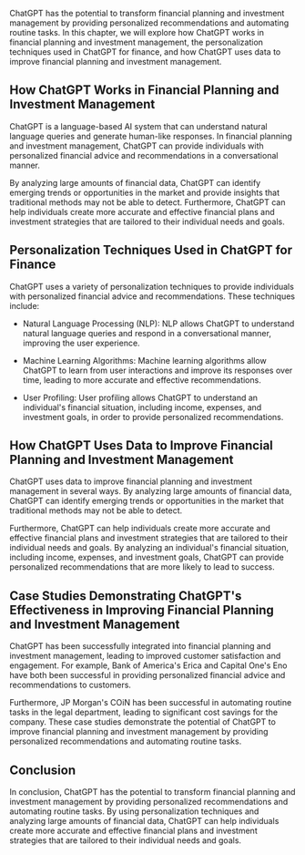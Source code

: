 

ChatGPT has the potential to transform financial planning and investment management by providing personalized recommendations and automating routine tasks. In this chapter, we will explore how ChatGPT works in financial planning and investment management, the personalization techniques used in ChatGPT for finance, and how ChatGPT uses data to improve financial planning and investment management.

How ChatGPT Works in Financial Planning and Investment Management
-----------------------------------------------------------------

ChatGPT is a language-based AI system that can understand natural language queries and generate human-like responses. In financial planning and investment management, ChatGPT can provide individuals with personalized financial advice and recommendations in a conversational manner.

By analyzing large amounts of financial data, ChatGPT can identify emerging trends or opportunities in the market and provide insights that traditional methods may not be able to detect. Furthermore, ChatGPT can help individuals create more accurate and effective financial plans and investment strategies that are tailored to their individual needs and goals.

Personalization Techniques Used in ChatGPT for Finance
------------------------------------------------------

ChatGPT uses a variety of personalization techniques to provide individuals with personalized financial advice and recommendations. These techniques include:

* Natural Language Processing (NLP): NLP allows ChatGPT to understand natural language queries and respond in a conversational manner, improving the user experience.

* Machine Learning Algorithms: Machine learning algorithms allow ChatGPT to learn from user interactions and improve its responses over time, leading to more accurate and effective recommendations.

* User Profiling: User profiling allows ChatGPT to understand an individual's financial situation, including income, expenses, and investment goals, in order to provide personalized recommendations.

How ChatGPT Uses Data to Improve Financial Planning and Investment Management
-----------------------------------------------------------------------------

ChatGPT uses data to improve financial planning and investment management in several ways. By analyzing large amounts of financial data, ChatGPT can identify emerging trends or opportunities in the market that traditional methods may not be able to detect.

Furthermore, ChatGPT can help individuals create more accurate and effective financial plans and investment strategies that are tailored to their individual needs and goals. By analyzing an individual's financial situation, including income, expenses, and investment goals, ChatGPT can provide personalized recommendations that are more likely to lead to success.

Case Studies Demonstrating ChatGPT's Effectiveness in Improving Financial Planning and Investment Management
------------------------------------------------------------------------------------------------------------

ChatGPT has been successfully integrated into financial planning and investment management, leading to improved customer satisfaction and engagement. For example, Bank of America's Erica and Capital One's Eno have both been successful in providing personalized financial advice and recommendations to customers.

Furthermore, JP Morgan's COiN has been successful in automating routine tasks in the legal department, leading to significant cost savings for the company. These case studies demonstrate the potential of ChatGPT to improve financial planning and investment management by providing personalized recommendations and automating routine tasks.

Conclusion
----------

In conclusion, ChatGPT has the potential to transform financial planning and investment management by providing personalized recommendations and automating routine tasks. By using personalization techniques and analyzing large amounts of financial data, ChatGPT can help individuals create more accurate and effective financial plans and investment strategies that are tailored to their individual needs and goals.


